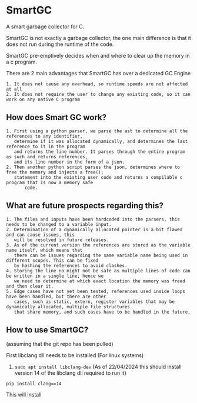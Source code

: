 # SmartGC
A smart garbage collector for C.

SmartGC is not exactly a garbage collector, the one main difference is that it does not 
run during the runtime of the code.

SmartGC pre-emptively decides when and where to clear up the memory in a c program.

There are 2 main advantages that SmartGC has over a dedicated GC Engine

	1. It does not cause any overhead, so runtime speeds are not affected at all
	2. It does not require the user to change any existing code, so it can work on any native C program

## How does Smart GC work?

	1. First using a python parser, we parse the ast to determine all the references to any identifier,
	   determine if it was allocated dynamically, and determines the last reference to it in the program
	   and returns the line number. It parses through the entire program as such and returns references, 
	   and its line number in the form of a json.
	2. Then another python script parses the json, determines where to free the memory and injects a free();
	   statement into the existing user code and returns a compilable c program that is now a memory safe 
           code.

## What are future prospects regarding this?
	
	1. The files and inputs have been hardcoded into the parsers, this needs to be changed to a variable input.
	2. Determination of a dynamically allocated pointer is a bit flawed and can cause issues, this 
	   will be resolved in future releases.
	3. As of the current version the references are stored as the variable name itself, which means that 
	   there can be issues regarding the same variable name being used in different scopes. This can be fixed 
	   by hashing the references to avoid clashes.
	4. Storing the line no might not be safe as multiple lines of code can be written in a single line, hence we 
	   we need to determine at which exact location the memory was freed and then clear it.
	5. Edge cases have not yet been tested, references used inside loops have been handled, but there are other 
	   cases, such as static, extern, register variables that may be dynamically allocated, multiple file structures
	   that share memory, and such cases have to be handled in the future.

## How to use SmartGC? 
(assuming that the git repo has been pulled)
	
First libclang dll needs to be installed
(For linux systems)
1. ``` sudo apt install libclang-dev ``` 
(As of 22/04/2024 this should install version 14 of the libclang dll required to run it)
```
pip install clang==14
```
This will install 

	 



